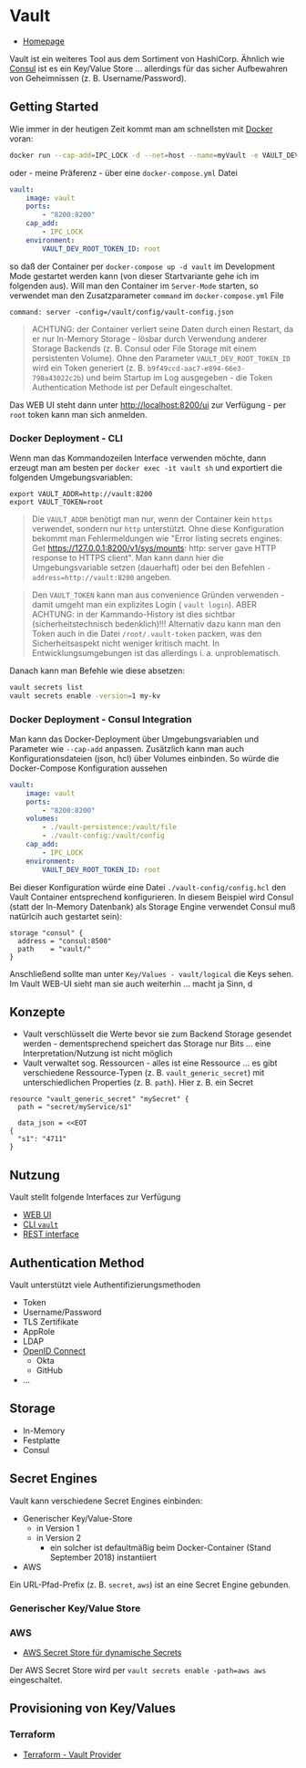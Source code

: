 # Vault

* [Homepage](https://www.vaultproject.io)

Vault ist ein weiteres Tool aus dem Sortiment von HashiCorp. Ähnlich wie [Consul](consul.md) ist es ein Key/Value Store ... allerdings für das sicher Aufbewahren von Geheimnissen (z. B. Username/Password).

## Getting Started

Wie immer in der heutigen Zeit kommt man am schnellsten mit [Docker](docker.md) voran:

```bash
docker run --cap-add=IPC_LOCK -d --net=host --name=myVault -e VAULT_DEV_ROOT_TOKEN_ID=root vault
```

oder - meine Präferenz - über eine `docker-compose.yml` Datei

```yaml
vault:
    image: vault
    ports:
        - "8200:8200"
    cap_add:
        - IPC_LOCK
    environment:
        VAULT_DEV_ROOT_TOKEN_ID: root
```

so daß der Container per `docker-compose up -d vault` im Development Mode gestartet werden kann (von dieser Startvariante gehe ich im folgenden aus). Will man den Container im `Server-Mode` starten, so verwendet man den Zusatzparameter `command` im `docker-compose.yml` File

```
command: server -config=/vault/config/vault-config.json
```

> ACHTUNG: der Container verliert seine Daten durch einen Restart, da er nur In-Memory Storage - lösbar durch Verwendung anderer Storage Backends (z. B. Consul oder File Storage mit einem persistenten Volume). Ohne den Parameter `VAULT_DEV_ROOT_TOKEN_ID` wird ein Token generiert (z. B. `b9f49ccd-aac7-e894-66e3-798a43022c2b`) und beim Startup im Log ausgegeben - die Token Authentication Methode ist per Default eingeschaltet.

Das WEB UI steht dann unter [http://localhost:8200/ui](http://localhost:8200/ui) zur Verfügung - per `root` token kann man sich anmelden.

### Docker Deployment - CLI

Wenn man das Kommandozeilen Interface verwenden möchte, dann erzeugt man am besten per `docker exec -it vault sh` und exportiert die folgenden Umgebungsvariablen:

```
export VAULT_ADDR=http://vault:8200
export VAULT_TOKEN=root
```

> Die `VAULT_ADDR` benötigt man nur, wenn der Container kein `https` verwendet, sondern nur `http` unterstützt. Ohne diese Konfiguration bekommt man Fehlermeldungen wie "Error listing secrets engines: Get https://127.0.0.1:8200/v1/sys/mounts: http: server gave HTTP response to HTTPS client". Man kann dann hier die Umgebungsvariable setzen (dauerhaft) oder bei den Befehlen `-address=http://vault:8200` angeben.

> Den `VAULT_TOKEN` kann man aus convenience Gründen verwenden - damit umgeht man ein explizites Login ( `vault login`). ABER ACHTUNG: in der Kammando-History ist dies sichtbar (sicherheitstechnisch bedenklich)!!! Alternativ dazu kann man den Token auch in die Datei `/root/.vault-token` packen, was den Sicherheitsaspekt nicht weniger kritisch macht. In Entwicklungsumgebungen ist das allerdings i. a.  unproblematisch.

Danach kann man Befehle wie diese absetzen:

```bash
vault secrets list
vault secrets enable -version=1 my-kv
```

### Docker Deployment - Consul Integration

Man kann das Docker-Deployment über Umgebungsvariablen und Parameter wie `--cap-add` anpassen. Zusätzlich kann man auch Konfigurationsdateien (json, hcl) über Volumes einbinden. So würde die Docker-Compose Konfiguration aussehen

```yaml
vault:
    image: vault
    ports:
        - "8200:8200"
    volumes:
        - ./vault-persistence:/vault/file
        - ./vault-config:/vault/config
    cap_add:
        - IPC_LOCK
    environment:
        VAULT_DEV_ROOT_TOKEN_ID: root
```

Bei dieser Konfiguration würde eine Datei `./vault-config/config.hcl` den Vault Container entsprechend konfigurieren. In diesem Beispiel wird Consul (statt der In-Memory Datenbank) als Storage Engine verwendet Consul muß natürlcih auch gestartet sein):

```hcl
storage "consul" {
  address = "consul:8500"
  path    = "vault/"
}
```

Anschließend sollte man unter `Key/Values - vault/logical` die Keys sehen. Im Vault WEB-UI sieht man sie auch weiterhin ... macht ja Sinn, d

## Konzepte

* Vault verschlüsselt die Werte bevor sie zum Backend Storage gesendet werden - dementsprechend speichert das Storage nur Bits ... eine Interpretation/Nutzung ist nicht möglich
* Vault verwaltet sog. Ressourcen - alles ist eine Ressource ... es gibt verschiedene Ressource-Typen (z. B. `vault_generic_secret`) mit unterschiedlichen Properties (z. B. `path`). Hier z. B. ein Secret

```
resource "vault_generic_secret" "mySecret" {
  path = "secret/myService/s1"

  data_json = <<EOT
{
  "s1": "4711"
}
```

## Nutzung

Vault stellt folgende Interfaces zur Verfügung

* [WEB UI](http://localhost:8200/ui)
* [CLI `vault`](https://www.vaultproject.io/intro/getting-started/first-secret.html)
* [REST interface](https://www.vaultproject.io/api/index.html)

## Authentication Method

Vault unterstützt viele Authentifizierungsmethoden

* Token
* Username/Password
* TLS Zertifikate
* AppRole
* LDAP
* [OpenID Connect](openIdConnect.md)
  * Okta
  * GitHub
* ...

## Storage

* In-Memory
* Festplatte
* Consul

## Secret Engines

Vault kann verschiedene Secret Engines einbinden:

* Generischer Key/Value-Store
  * in Version 1
  * in Version 2
    * ein solcher ist defaultmäßig beim Docker-Container (Stand September 2018) instantiiert
* AWS

Ein URL-Pfad-Prefix (z. B. `secret`, `aws`) ist an eine Secret Engine gebunden.

### Generischer Key/Value Store

### AWS

* [AWS Secret Store für dynamische Secrets](https://www.vaultproject.io/intro/getting-started/dynamic-secrets.html)

Der AWS Secret Store wird per `vault secrets enable -path=aws aws` eingeschaltet.

## Provisioning von Key/Values

### Terraform

* [Terraform - Vault Provider](https://www.terraform.io/docs/providers/vault/index.html)
